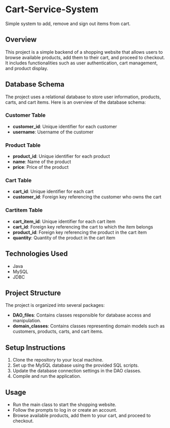 # Cart-Service-System
Simple system to add, remove and sign out items from cart.

## Overview

This project is a simple backend of a shopping website that allows users to browse available products, add them to their cart, and proceed to checkout. It includes functionalities such as user authentication, cart management, and product display.

## Database Schema

The project uses a relational database to store user information, products, carts, and cart items. Here is an overview of the database schema:

### Customer Table

- **customer_id**: Unique identifier for each customer
- **username**: Username of the customer

### Product Table

- **product_id**: Unique identifier for each product
- **name**: Name of the product
- **price**: Price of the product

### Cart Table

- **cart_id**: Unique identifier for each cart
- **customer_id**: Foreign key referencing the customer who owns the cart

### Cartitem Table

- **cart_item_id**: Unique identifier for each cart item
- **cart_id**: Foreign key referencing the cart to which the item belongs
- **product_id**: Foreign key referencing the product in the cart item
- **quantity**: Quantity of the product in the cart item

## Technologies Used

- Java
- MySQL
- JDBC

## Project Structure

The project is organized into several packages:

- **DAO_files**: Contains classes responsible for database access and manipulation.
- **domain_classes**: Contains classes representing domain models such as customers, products, carts, and cart items.

## Setup Instructions

1. Clone the repository to your local machine.
2. Set up the MySQL database using the provided SQL scripts.
3. Update the database connection settings in the DAO classes.
4. Compile and run the application.

## Usage

- Run the main class to start the shopping website.
- Follow the prompts to log in or create an account.
- Browse available products, add them to your cart, and proceed to checkout.



